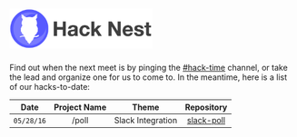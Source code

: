 # <img src="assets/logo/hacknest-banner.png" width="50%"/>

Find out when the next meet is by pinging the [#hack-time](https://sfudev.slack.com/messages/hack-time/) channel, or take the lead and organize one for us to come to. In the meantime, here is a list of our hacks-to-date:

|   Date   	| Project Name 	|       Theme       	| Repository 	|
|:--------:	|:------------:	|:-----------------:	|:----------:	|
| `05/28/16`|     /poll    	| Slack Integration 	|         [slack-poll](https://github.com/mingchia-andy-liu/slack-poll)   	|
